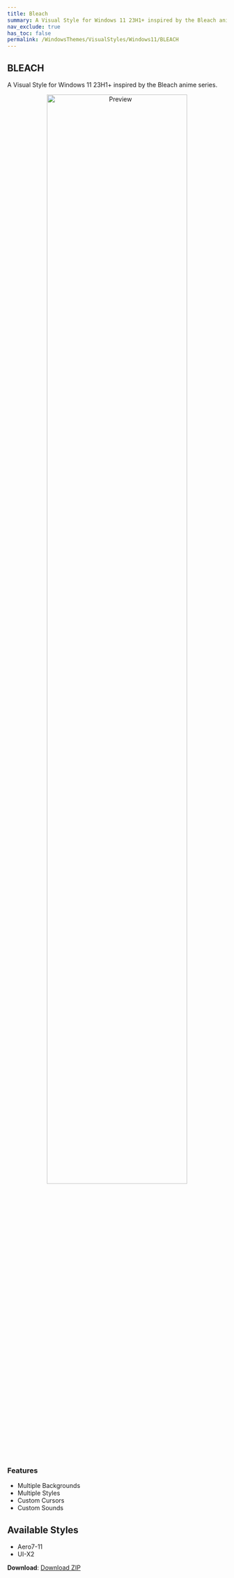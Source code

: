 ```yaml
---
title: Bleach
summary: A Visual Style for Windows 11 23H1+ inspired by the Bleach anime series
nav_exclude: true
has_toc: false
permalink: /WindowsThemes/VisualStyles/Windows11/BLEACH
---
```


## BLEACH
A Visual Style for Windows 11 23H1+ inspired by the Bleach anime series.

<div align="center">
<img src="https://gitlab.com/the-back-room/visual-styles/windows-11/sfw/bleach/-/raw/main/Extras/Preview.bmp" alt="Preview" width="80%" />
</div>

### Features

- Multiple Backgrounds
- Multiple Styles
- Custom Cursors
- Custom Sounds

## Available Styles

- Aero7-11
- UI-X2

**Download**: [Download ZIP](https://gitlab.com/the-back-room/visual-styles/windows-11/sfw/bleach/-/archive/main/bleach-main.zip)